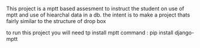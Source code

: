 This project is a mptt based assesment to instruct the student on use of mptt and use of hiearchal data in a db.
the intent is to make a project thats fairly similar to the structure of drop box

to run this project you will need tp install mptt
command : pip install django-mptt